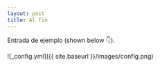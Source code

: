 ```yaml
---
layout: post
title: Al fin
---
```


Entrada de ejemplo (shown below :point_down:).

![_config.yml]({{ site.baseurl }}/images/config.png)

